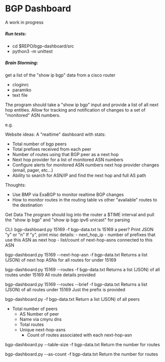 BGP Dashboard
=============

A work in progress

##### Run tests: #####
 - cd $REPO/bgp-dashboard/src
 - python3 -m unittest

##### Brain Storming: #####
get a list of the "show ip bgp" data from a cisco router
  - cloginrc
  - paramiko
  - text file


The program should take a "show ip bgp" input and provide a list of all next hop entities.
Allow for tracking and notification of changes to a set of "monitored" ASN numbers.

e.g.

Website ideas:
A "realtime" dashboard with stats:
 - Total number of bgp peers
 - Total prefixes received from each peer
 - Number of routes using that BGP peer as a next hop
 - Next hop provider for a list of monitored ASN numbers
 - Configure alerts for monitored ASN numbers next hop provider changes (email, pager, etc...)
 - Ability to search for ASN/IP and find the next hop and full AS path


Thoughts:
 - Use BMP via ExaBGP to monitor realtime BGP changes
 - How to monitor routes in the routing table vs other "available" routes to the destination


Get Data
 The program should log into the router a $TIME interval and pull the "show ip bgp" and "show ip bgp ipv6 unicast" for parsing


CLI:
bgp-dashboard.py 15169 -f bgp-data.txt
  Is 15169 a peer?  Print JSON "y" or "n"
  If "y", print misc details:
    - next_hop_ip
    - number of prefixes that use this ASN as next hop
    - list/count of next-hop-asns connected to this ASN

bgp-dashboard.py 15169 --next-hop-asn -f bgp-data.txt
  Returns a list (JSON) of next hop ASNs for all routes for under 15169

bgp-dashboard.py 15169 --routes -f bgp-data.txt
  Returns a list (JSON) of all routes under 15169
  All route details provided

bgp-dashboard.py 15169 --routes --brief -f bgp-data.txt
  Returns a list (JSON) of all routes under 15169
  Just the prefix is provided

bgp-dashboard.py -f bgp-data.txt
  Return a list (JSON) of all peers
  - Total number of peers
    - AS Number of peer
    - Name via cmyru dns
    - Total routes
    - Unique next-hop-asns
      - Count of routes associated with each next-hop-asn

bgp-dashboard.py --table-size -f bgp-data.txt
  Return the number for routes

bgp-dashboard.py --as-count -f bgp-data.txt
  Return the number for routes
